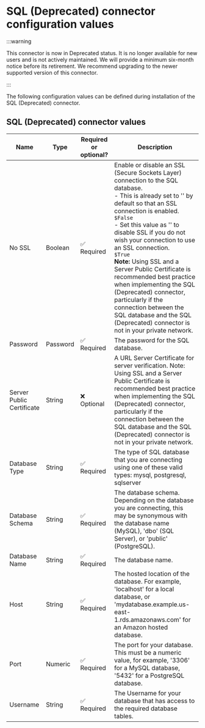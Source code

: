 # SQL (Deprecated) connector configuration values

<head>
  <meta name="guidename" content="Flow"/>
  <meta name="context" content="GUID-0963c99c-155f-4521-b9f5-5a026f87be92"/>
</head>

:::warning

This connector is now in Deprecated status. It is no longer available for new users and is not actively maintained. We will provide a minimum six-month notice before its retirement. We recommend upgrading to the newer supported version of this connector.

:::

The following configuration values can be defined during installation of the SQL (Deprecated) connector.


## SQL (Deprecated) connector values

|Name|Type|Required or optional?|Description|
|----|----|---------------------|-----------|
|No SSL|Boolean|✅ Required|Enable or disable an SSL (Secure Sockets Layer) connection to the SQL database.<br />- This is already set to '' by default so that an SSL connection is enabled.<br /> `$False`<br />- Set this value as '' to disable SSL if you do not wish your connection to use an SSL connection.<br /> `$True`<br />**Note:** Using SSL and a Server Public Certificate is recommended best practice when implementing the SQL (Deprecated) connector, particularly if the connection between the SQL database and the SQL (Deprecated) connector is not in your private network.|
|Password|Password|✅ Required|The password for the SQL database.|
|Server Public Certificate|String|❌ Optional|A URL Server Certificate for server verification. Note: Using SSL and a Server Public Certificate is recommended best practice when implementing the SQL (Deprecated) connector, particularly if the connection between the SQL database and the SQL (Deprecated) connector is not in your private network.|
|Database Type|String|✅ Required|The type of SQL database that you are connecting using one of these valid types: mysql, postgresql, sqlserver|
|Database Schema|String|✅ Required|The database schema. Depending on the database you are connecting, this may be synonymous with the database name (MySQL), 'dbo' (SQL Server), or 'public' (PostgreSQL).|
|Database Name|String|✅ Required|The database name.|
|Host|String|✅ Required|The hosted location of the database. For example, 'localhost' for a local database, or 'mydatabase.example.us-east-1.rds.amazonaws.com' for an Amazon hosted database.|
|Port|Numeric|✅ Required|The port for your database. This must be a numeric value, for example, '3306' for a MySQL database, '5432' for a PostgreSQL database.|
|Username|String|✅ Required|The Username for your database that has access to the required database tables.|